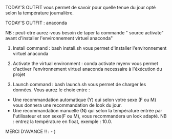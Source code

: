 TODAY'S OUTFIT vous permet de savoir pour quelle tenue du jour opté selon la température journalière. 

TODAY'S OUTFIT : anaconda 

NB : peut-etre aurez-vous besoin de taper la commande " source activate" avant d'installer l'environnement virtuel anaconda"

1. Install command : bash install.sh 
vous permet d'installer l'environnement virtuel anaconda 

2. Activate the virtual environment : conda activate myenv 
vous permet d'activer l'environnement virtuel anaconda necessaire à l'éxécution du projet

3. Launch command : bash launch.sh vous permet de charger les données. Vous aurez le choix entre : 
- Une recommandation automatique (Y) qui selon votre sexe (F ou M) vous donnera une recommandation de look du jour.
- Une recommandation manuelle (N) qui selon la température entrée par l'utilisateur et son sexe(F ou M), vous recommandera un look adapté.
NB : entrez la température en float, exemple : 10.0.

MERCI D'AVANCE !! : - ) 
